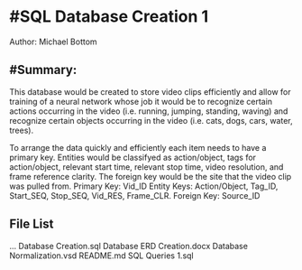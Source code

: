 #SQL Database Creation 1
=======================

Author: Michael Bottom

#Summary:
--------

This database would be created to store video clips efficiently and allow for training of a neural network whose job it would be to recognize certain actions occurring in the video (i.e. running, jumping, standing, waving) and recognize certain objects occurring in the video (i.e. cats, dogs, cars, water, trees).

To arrange the data quickly and efficiently each item needs to have a primary key. Entities would be classifyed as  action/object, tags for action/object, relevant start time, relevant stop time, video resolution, and frame reference clarity. The foreign key would be the site that the video clip was pulled from.
Primary Key: Vid_ID
Entity Keys: Action/Object, Tag_ID, Start_SEQ, Stop_SEQ, Vid_RES, Frame_CLR.
Foreign Key: Source_ID

File List
---------
...
Database Creation.sql
Database ERD Creation.docx
Database Normalization.vsd
README.md
SQL Queries 1.sql
